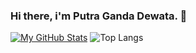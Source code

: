 ### Hi there, i'm Putra Ganda Dewata. 👋

[![My GitHub Stats](https://github-readme-stats.vercel.app/api/?username=PutraGandaD&count_private=true&theme=tokyonight&showicons=true)]()
![Top Langs](https://github-readme-stats.vercel.app/api/top-langs/?username=PutraGandaD&hide=c,c++,css,scss,html&theme=tokyonight)




